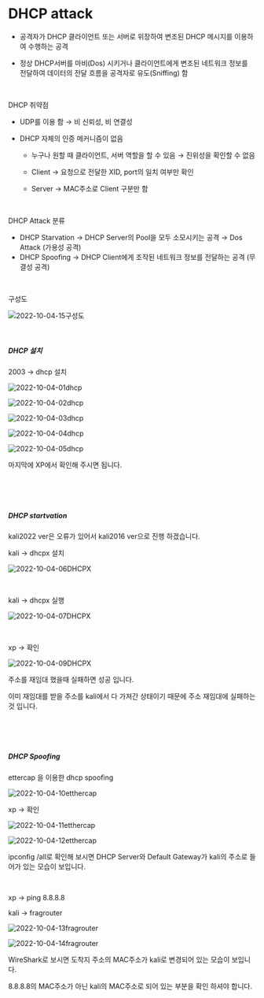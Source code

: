 # DHCP attack

- 공격자가 DHCP 클라이언트 또는 서버로 위장하여 변조된 DHCP 메시지를 이용하여 수행하는 공격 

- 정상 DHCP서버를 마비(Dos) 시키거나 클라이언트에게 변조된 네트워크 정보를 전달하여 데이터의 전달 흐름을 공격자로 유도(Sniffing) 함

<br>

DHCP 취약점 

- UDP를 이용 함 → 비 신뢰성, 비 연결성 

- DHCP 자체의 인증 메커니즘이 없음 

  - 누구나 원할 때 클라이언트, 서버 역할을 할 수 있음 → 진위성을 확인할 수 없음 

  - Client → 요청으로 전달한 XID, port의 일치 여부만 확인 

  - Server → MAC주소로 Client 구분만 함

<br>

 DHCP Attack 분류 

- DHCP Starvation → DHCP Server의 Pool을 모두 소모시키는 공격 → Dos Attack (가용성 공격)
- DHCP Spoofing → DHCP Client에게 조작된 네트워크 정보를 전달하는 공격 (무결성 공격)

<br>

구성도

![2022-10-04-15구성도](../images/2022-10-04-DHCPattack/2022-10-04-15구성도.jpg)

<br>

##### DHCP 설치

2003 -> dhcp 설치

![2022-10-04-01dhcp](../images/2022-10-04-DHCPattack/2022-10-04-01dhcp.jpg)

![2022-10-04-02dhcp](../images/2022-10-04-DHCPattack/2022-10-04-02dhcp.jpg)

![2022-10-04-03dhcp](../images/2022-10-04-DHCPattack/2022-10-04-03dhcp.jpg)

![2022-10-04-04dhcp](../images/2022-10-04-DHCPattack/2022-10-04-04dhcp.jpg)

![2022-10-04-05dhcp](../images/2022-10-04-DHCPattack/2022-10-04-05dhcp.jpg)

마지막에 XP에서 확인해 주시면 됩니다.

<br>

<br>

<br>

##### DHCP startvation

kali2022 ver은 오류가 있어서 kali2016 ver으로 진행 하겠습니다.

kali -> dhcpx 설치

![2022-10-04-06DHCPX](../images/2022-10-04-DHCPattack/2022-10-04-06DHCPX.jpg)

<br>

kali -> dhcpx 실행

![2022-10-04-07DHCPX](../images/2022-10-04-DHCPattack/2022-10-04-07DHCPX.jpg)

<br>

xp -> 확인

![2022-10-04-09DHCPX](../images/2022-10-04-DHCPattack/2022-10-04-09DHCPX.jpg)

주소를 재임대 했을때 실패하면 성공 입니다.

이미 재임대를 받을 주소를 kali에서 다 가져간 상태이기 때문에 주소 재임대에 실패하는 것 입니다.

<br>

<br>

<br>

##### DHCP Spoofing 

ettercap 을 이용한 dhcp spoofing

![2022-10-04-10etthercap](../images/2022-10-04-DHCPattack/2022-10-04-10etthercap.jpg)

xp -> 확인

![2022-10-04-11etthercap](../images/2022-10-04-DHCPattack/2022-10-04-11etthercap.jpg)

![2022-10-04-12etthercap](../images/2022-10-04-DHCPattack/2022-10-04-12etthercap.jpg)

ipconfig /all로 확인해 보시면 DHCP Server와 Default Gateway가 kali의 주소로 들어가 있는 모습이 보입니다.

<br>

xp -> ping 8.8.8.8

kali -> fragrouter

![2022-10-04-13fragrouter](../images/2022-10-04-DHCPattack/2022-10-04-13fragrouter.jpg)

![2022-10-04-14fragrouter](../images/2022-10-04-DHCPattack/2022-10-04-14fragrouter.jpg)

WireShark로 보시면 도착지 주소의 MAC주소가 kali로 변경되어 있는 모습이 보입니다. 

8.8.8.8의 MAC주소가 아닌 kali의 MAC주소로 되어 있는 부분을 확인 하셔야 합니다.

<br>



